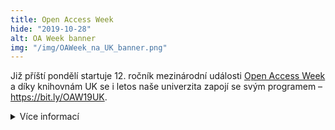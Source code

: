 ```yaml
---
title: Open Access Week
hide: "2019-10-28"
alt: OA Week banner
img: "/img/OAWeek_na_UK_banner.png"
---
```


<p>
<span>Již příští pondělí startuje 12. ročník mezinárodní události <a href="http://www.openaccessweek.org/">Open Access Week</a> 
a díky knihovnám UK se i letos naše univerzita zapojí se svým programem – 
<a href="https://bit.ly/OAW19UK">https://bit.ly/OAW19UK</a>.</span>
</p>
<details>
<summary>Více informací</summary>
<p>
<span>Kromě série online přednášek (<a href="https://knihovna.cuni.cz/oawebinare-poznejte-open-access-online/">OAWebináře</a>) 
Ústřední knihovny se mohou studenti a akademici UK zúčastnit <a href="https://www.facebook.com/events/2450321348587243/">mezioborové panelové diskuze</a>, 
<a href="https://www.facebook.com/events/425464134988451/" >workshopu pro doktorandy</a>, 
odborných přednášek (FTVS, FHS, 2. LF), <a href="https://www.facebook.com/events/2280174072295300/">promítání dokumentu o bojovníkovi za svobodný internet</a> nebo 
<a href="http://www.lfp.cuni.cz/svi/cze/aktualne.asp">osobních konzultací</a> (LFP). <br></span>
</p>
<p>
<span><a href="https://knihovna.cuni.cz/oawebinare-poznejte-open-access-online/">Webináře </a>
pořádané Ústřední knihovnou UK můžete sledovat také v naší týmové studovně. V případě zájmu se přihlašte na mail: 
<a href="mailto:blanka.vorlickova@pedf.cuni.cz">blanka.vorlickova@pedf.cuni.cz</a>.
Pro účast na webinářích budou použity knihovní notebooky a sluchátka. 
Pro aktivní účast (tedy budete-li chtít do webináře zasahovat) je třeba donést si vlastní sluchátka s mikrofonem.</span>
</p>
</details>

